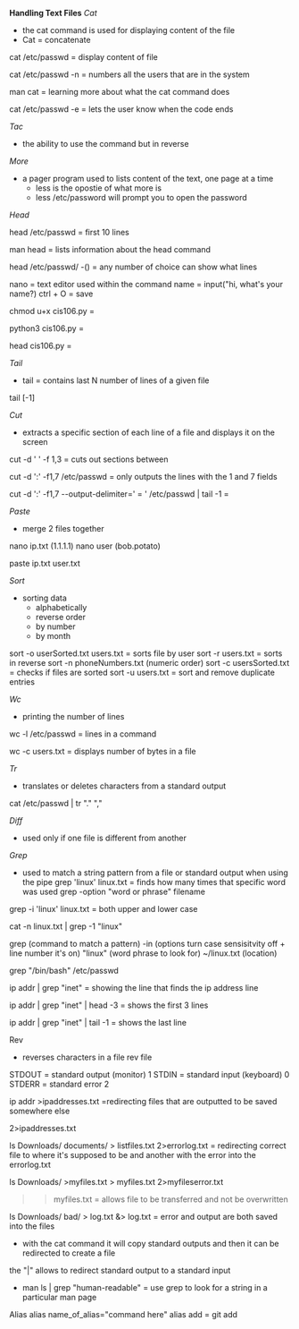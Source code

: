 **Handling Text Files** 
*Cat* 
* the cat command is used for displaying content of the file
* Cat = concatenate


cat /etc/passwd = display content of file

cat /etc/passwd -n = numbers all the users that are in the system

man cat = learning more about what the cat command does

cat /etc/passwd -e = lets the user know when the code ends

 *Tac* 

* the ability to use the command but in reverse

*More*
* a pager program used to lists content of the text, one page at a time
  * less is the opostie of what more is
  * less /etc/password will prompt you to open the password

*Head* 

head /etc/passwd = first 10 lines 

man head = lists information about the head command

head /etc/passwd/ -() = any number of choice can show what lines 

nano = text editor used within the command 
name = input("hi, what's your name?)
ctrl + O = save

chmod u+x cis106.py = 

python3 cis106.py = 

head cis106.py =

*Tail* 

* tail = contains last N number of lines of a given file

tail [-1]

*Cut*
* extracts a specific section of each line of a file and displays it on the screen 
  
cut -d ' ' -f 1,3 = cuts out sections between 

cut -d ':' -f1,7 /etc/passwd = only outputs the lines with the 1 and 7 fields

cut -d ':' -f1,7 --output-delimiter=' =  ' /etc/passwd | tail -1 = 

*Paste* 
* merge 2 files together

nano ip.txt (1.1.1.1)
nano user (bob.potato)

paste ip.txt user.txt

*Sort* 
* sorting data
  * alphabetically
  * reverse order
  * by number
  * by month

sort -o userSorted.txt users.txt = sorts file by user
sort -r users.txt = sorts in reverse
sort -n phoneNumbers.txt (numeric order)
sort -c usersSorted.txt = checks if files are sorted
sort -u users.txt = sort and remove duplicate entries

*Wc*
* printing the number of lines 

wc -l /etc/passwd = lines in a command

wc -c users.txt = displays number of bytes in a file 

*Tr*
* translates or deletes characters from a standard output

cat /etc/passwd | tr "." "," 

*Diff*
* used only if one file is different from another

*Grep* 
* used to match a string pattern from a file or standard output when using the pipe
grep 'linux' linux.txt = finds how many times that specific word was used 
grep -option "word or phrase" filename 

grep -i 'linux' linux.txt = both upper and lower case

cat -n linux.txt | grep -1 "linux"

grep (command to match a pattern) -in (options turn case sensisitvity off + line number it's on) "linux" (word phrase to look for) ~/linux.txt (location)

grep "/bin/bash" /etc/passwd

ip addr | grep "inet" = showing the line that finds the ip address line

ip addr | grep "inet" | head -3 = shows the first 3 lines

ip addr | grep "inet" | tail -1 = shows the last line

Rev
* reverses characters in a file 
rev file

STDOUT = standard output (monitor) 1
STDIN = standard input (keyboard) 0
STDERR = standard error  2

ip addr >ipaddresses.txt  =redirecting files that are outputted to be saved somewhere else 

2>ipaddresses.txt

ls Downloads/ documents/ > listfiles.txt 2>errorlog.txt = redirecting correct file to where it's supposed to be and another with the error into the errorlog.txt

ls Downloads/ >myfiles.txt > myfiles.txt 2>myfileserror.txt

>>myfiles.txt = allows file to be transferred and not be overwritten

ls Downloads/ bad/ > log.txt &> log.txt = error and output are both saved into the files

* with the cat command it will copy standard outputs and then it can be redirected to create a file

the "|" allows to redirect standard output to a standard input
* man  ls | grep "human-readable" = use grep to look for a string in a particular man page
  

Alias
alias name_of_alias="command here"
alias add = git add


